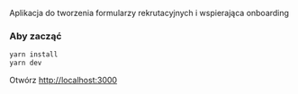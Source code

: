 Aplikacja do tworzenia formularzy rekrutacyjnych i wspierająca onboarding

### Aby zacząć

```bash
yarn install
yarn dev
```

Otwórz [http://localhost:3000](http://localhost:3000)
